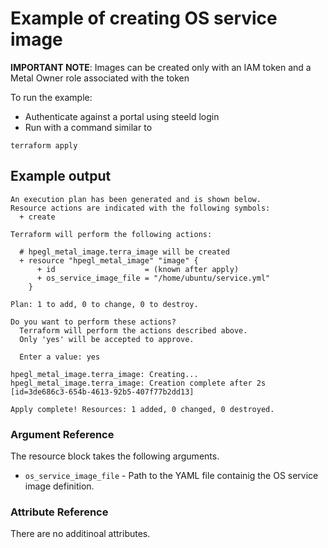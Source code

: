 # Example of creating OS service image
**IMPORTANT NOTE**: Images can be created only with an IAM token and a Metal Owner role associated with the token

To run the example:
* Authenticate against a portal using steeld login
* Run with a command similar to
```
terraform apply
``` 

## Example output
```
An execution plan has been generated and is shown below.
Resource actions are indicated with the following symbols:
  + create

Terraform will perform the following actions:

  # hpegl_metal_image.terra_image will be created
  + resource "hpegl_metal_image" "image" {
      + id                    = (known after apply)
      + os_service_image_file = "/home/ubuntu/service.yml"
    }

Plan: 1 to add, 0 to change, 0 to destroy.

Do you want to perform these actions?
  Terraform will perform the actions described above.
  Only 'yes' will be accepted to approve.

  Enter a value: yes

hpegl_metal_image.terra_image: Creating...
hpegl_metal_image.terra_image: Creation complete after 2s [id=3de686c3-654b-4613-92b5-407f77b2dd13]

Apply complete! Resources: 1 added, 0 changed, 0 destroyed.

```

### Argument Reference

The resource block takes the following arguments.

- `os_service_image_file` - Path to the YAML file containig the OS service image definition.

### Attribute Reference

There are no additinoal attributes.
